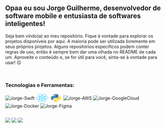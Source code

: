 ## Opaa eu sou Jorge Guilherme, desenvolvedor de software mobile e entusiasta de softwares inteligentes!

Seja bem vindo(a) ao meu repositório. Fique à vontade para explorar os projetos disponíveis por aqui. A maioria pode ser utilizada livremente em seus próprios projetos. Alguns repositórios específicos podem conter regras de uso, então é sempre bom dar uma olhada no README de cada um.
Aproveite o conteúdo e, se for útil para você, sinta-se à vontade para usar! 😉

<div style="display: inline_block"><br>
<h3>Tecnologias e Ferramentas:</h3>
  
  <link rel="stylesheet" type='text/css' href="https://cdn.jsdelivr.net/gh/devicons/devicon@latest/devicon.min.css" />

  <img align="center" alt ="Jorge-Swift" height="30" width="40" src="https://cdn.jsdelivr.net/gh/devicons/devicon@latest/icons/swift/swift-original.svg" />        
  <img align="center" alt="Jorge-React" height="30" width="40" src="https://raw.githubusercontent.com/devicons/devicon/master/icons/react/react-original.svg">
  <img align="center" alt="Jorge-Python" height="30" width="40" src="https://raw.githubusercontent.com/devicons/devicon/master/icons/python/python-original.svg">
  <img align="center" alt="Jorge-AWS" height="30" width="40" src="https://cdn.jsdelivr.net/gh/devicons/devicon@latest/icons/amazonwebservices/amazonwebservices-plain-wordmark.svg" />
  <img align="center" alt="Jorge-GoogleCloud" height="30" width="40" src="https://cdn.jsdelivr.net/gh/devicons/devicon@latest/icons/googlecloud/googlecloud-original.svg" />
  <img align="center" alt="Jorge-Docker" height="40" width="40" src="https://cdn.jsdelivr.net/gh/devicons/devicon@latest/icons/docker/docker-original.svg" />
  <img align="center" alt="Jorge-Figma" height="30" width="40" src="https://cdn.jsdelivr.net/gh/devicons/devicon@latest/icons/figma/figma-original.svg" />
          
          
          
</div>
  
  ##
 
<div> 
  <a href="https://www.instagram.com/jorgeguilhermelv/" target="_blank"><img src="https://img.shields.io/badge/-Instagram-%23E4405F?style=for-the-badge&logo=instagram&logoColor=white" target="_blank"></a>
  <a href = "mailto:jorge.guilherme784@gmail.com"><img src="https://img.shields.io/badge/-Gmail-%23333?style=for-the-badge&logo=gmail&logoColor=white" target="_blank"></a>
  <a href="https://www.linkedin.com/in/jguilhermecabral/" target="_blank"><img src="https://img.shields.io/badge/-LinkedIn-%230077B5?style=for-the-badge&logo=linkedin&logoColor=white" target="_blank"></a> 
  
</div>
